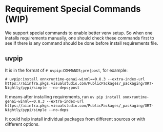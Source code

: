 # Requirement Special Commands (WIP)

We support special commands to enable better venv setup. So when one installs requirements manually, one should check these commands first to see if there is any command should be done before install requirements file.

## uvpip

It is in the format of `# uvpip:COMMANDS;pre|post`, for example:

`# uvpip:install onnxruntime-genai-winml==0.8.3 --extra-index-url https://aiinfra.pkgs.visualstudio.com/PublicPackages/_packaging/ORT-Nightly/pypi/simple --no-deps;post`

It means after installing requirements, run `uv pip install onnxruntime-genai-winml==0.8.3 --extra-index-url https://aiinfra.pkgs.visualstudio.com/PublicPackages/_packaging/ORT-Nightly/pypi/simple --no-deps`

It could help install individual packages from different sources or with different options.
